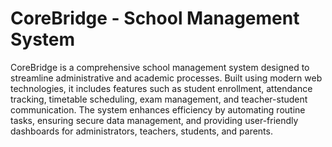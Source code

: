 # CoreBridge - School Management System

CoreBridge is a comprehensive school management system designed to streamline administrative and academic processes. Built using modern web technologies, it includes features such as student enrollment, attendance tracking, timetable scheduling, exam management, and teacher-student communication. The system enhances efficiency by automating routine tasks, ensuring secure data management, and providing user-friendly dashboards for administrators, teachers, students, and parents.
